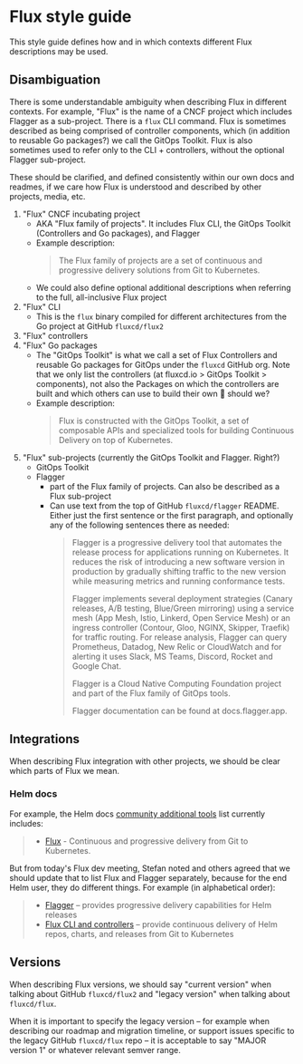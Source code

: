 # Flux style guide

This style guide defines how and in which contexts different Flux descriptions may be used.

## Disambiguation

There is some understandable ambiguity when describing Flux in different contexts. For example, "Flux" is the name of a CNCF project which includes Flagger as a sub-project. There is a `flux` CLI command. Flux is sometimes described as being comprised of controller components, which (in addition to reusable Go packages?) we call the GitOps Toolkit. Flux is also sometimes used to refer only to the CLI + controllers, without the optional Flagger sub-project.

These should be clarified, and defined consistently within our own docs and readmes, if we care how Flux is understood and described by other projects, media, etc.

1. "Flux" CNCF incubating project
    - AKA "Flux family of projects". It  includes Flux CLI, the GitOps Toolkit (Controllers and Go packages), and Flagger
    - Example description:
        > The Flux family of projects are a set of continuous and progressive delivery solutions from Git to Kubernetes.
    - We could also define optional additional descriptions when referring to the full, all-inclusive Flux project
2. "Flux" CLI
    - This is the `flux` binary compiled for different architectures from the Go project at GitHub `fluxcd/flux2`
3. "Flux" controllers
4. "Flux" Go packages
    - The "GitOps Toolkit" is what we call a set of Flux Controllers and reusable Go packages for GitOps under the `fluxcd` GitHub org. Note that we only list the controllers (at fluxcd.io > GitOps Toolkit > components), not also the Packages on which the controllers are built and which others can use to build their own 🤔 should we?
    - Example description:
        > Flux is constructed with the GitOps Toolkit, a set of composable APIs and specialized tools for building Continuous Delivery on top of Kubernetes.
5. "Flux" sub-projects (currently the GitOps Toolkit and Flagger. Right?)
    - GitOps Toolkit
    - Flagger
        - part of the Flux family of projects. Can also be described as a Flux sub-project
        - Can use text from the top of GitHub `fluxcd/flagger` README. Either just the first sentence or the first paragraph, and optionally any of the following sentences there as needed:
            > Flagger is a progressive delivery tool that automates the release process for applications running on Kubernetes. It reduces the risk of introducing a new software version in production by gradually shifting traffic to the new version while measuring metrics and running conformance tests.
            >
            > Flagger implements several deployment strategies (Canary releases, A/B testing, Blue/Green mirroring) using a service mesh (App Mesh, Istio, Linkerd, Open Service Mesh) or an ingress controller (Contour, Gloo, NGINX, Skipper, Traefik) for traffic routing. For release analysis, Flagger can query Prometheus, Datadog, New Relic or CloudWatch and for alerting it uses Slack, MS Teams, Discord, Rocket and Google Chat.
            >
            > Flagger is a Cloud Native Computing Foundation project and part of the Flux family of GitOps tools.
            >
            > Flagger documentation can be found at docs.flagger.app.

## Integrations

When describing Flux integration with other projects, we should be clear which parts of Flux we mean.

### Helm docs

For example, the Helm docs [community additional tools](https://helm.sh/docs/community/related/#additional-tools) list currently includes:

> - [Flux](https://fluxcd.io) - Continuous and progressive delivery from Git to Kubernetes.

But from today's Flux dev meeting, Stefan noted and others agreed that we should update that to list Flux and Flagger separately, because for the end Helm user, they do different things. For example (in alphabetical order):

> - [Flagger](https://flagger.app/) – provides progressive delivery capabilities for Helm releases
> - [Flux CLI and controllers](https://fluxcd.io) – provide continuous delivery of Helm repos, charts, and releases from Git to Kubernetes

## Versions

When describing Flux versions, we should say "current version" when talking about GitHub `fluxcd/flux2` and "legacy version" when talking about `fluxcd/flux`.

When it is important to specify the legacy version – for example when describing our roadmap and migration timeline, or support issues specific to the legacy GitHub `fluxcd/flux` repo – it is acceptable to say "MAJOR version 1" or whatever relevant semver range.
